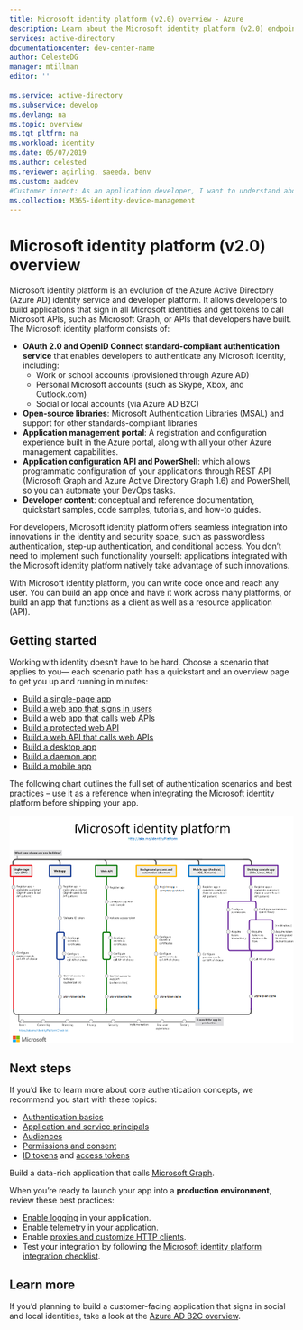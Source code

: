```yaml
---
title: Microsoft identity platform (v2.0) overview - Azure
description: Learn about the Microsoft identity platform (v2.0) endpoint and platform.
services: active-directory
documentationcenter: dev-center-name
author: CelesteDG
manager: mtillman
editor: ''

ms.service: active-directory
ms.subservice: develop
ms.devlang: na
ms.topic: overview
ms.tgt_pltfrm: na
ms.workload: identity
ms.date: 05/07/2019
ms.author: celested
ms.reviewer: agirling, saeeda, benv
ms.custom: aaddev
#Customer intent: As an application developer, I want to understand about the Microsoft identity platform (v2.0) endpoint and platform so I can decide if this platform meets my application development needs and requirements.
ms.collection: M365-identity-device-management
---
```


# Microsoft identity platform (v2.0) overview

Microsoft identity platform is an evolution of the Azure Active Directory (Azure AD) identity service and developer platform. It allows developers to build applications that sign in all Microsoft identities and get tokens to call Microsoft APIs, such as Microsoft Graph, or APIs that developers have built. The Microsoft identity platform consists of:

- **OAuth 2.0 and OpenID Connect standard-compliant authentication service** that enables developers to authenticate any Microsoft identity, including:
  - Work or school accounts (provisioned through Azure AD)
  - Personal Microsoft accounts (such as Skype, Xbox, and Outlook.com)
  - Social or local accounts (via Azure AD B2C)
- **Open-source libraries**: Microsoft Authentication Libraries (MSAL) and support for other standards-compliant libraries
- **Application management portal**: A registration and configuration experience built in the Azure portal, along with all your other Azure management capabilities.
- **Application configuration API and PowerShell**: which allows programmatic configuration of your applications through REST API (Microsoft Graph and Azure Active Directory Graph 1.6) and PowerShell, so you can automate your DevOps tasks.
- **Developer content**: conceptual and reference documentation, quickstart samples, code samples, tutorials, and how-to guides.

For developers, Microsoft identity platform offers seamless integration into innovations in the identity and security space, such as passwordless authentication, step-up authentication, and conditional access.  You don’t need to implement such functionality yourself: applications integrated with the Microsoft identity platform natively take advantage of such innovations.

With Microsoft identity platform, you can write code once and reach any user. You can build an app once and have it work across many platforms, or build an app that functions as a client as well as a resource application (API).

## Getting started

Working with identity doesn’t have to be hard. Choose a scenario that applies to you— each scenario path has a quickstart and an overview page to get you up and running in minutes:

- [Build a single-page app](scenario-spa-overview.md)
- [Build a web app that signs in users](scenario-web-app-sign-user-overview.md)
- [Build a web app that calls web APIs](scenario-web-app-call-api-overview.md)
- [Build a protected web API](scenario-protected-web-api-overview.md)
- [Build a web API that calls web APIs](scenario-web-api-call-api-overview.md)
- [Build a desktop app](scenario-desktop-overview.md)
- [Build a daemon app](scenario-daemon-overview.md)
- [Build a mobile app](scenario-mobile-overview.md)

The following chart outlines the full set of authentication scenarios and best practices – use it as a reference when integrating the Microsoft identity platform before shipping your app.

[![Application scenarios in Microsoft identity platform](./media/v2-overview/application-scenarios-identity-platform.png)](./media/v2-overview/application-scenarios-identity-platform.png#lightbox)

## Next steps

If you’d like to learn more about core authentication concepts, we recommend you start with these topics:

- [Authentication basics](authentication-scenarios.md)
- [Application and service principals](app-objects-and-service-principals.md)
- [Audiences](v2-supported-account-types.md)
- [Permissions and consent](v2-permissions-and-consent.md)
- [ID tokens](id-tokens.md) and [access tokens](access-tokens.md)

Build a data-rich application that calls [Microsoft Graph](https://docs.microsoft.com/graph/overview).

When you’re ready to launch your app into a **production environment**, review these best practices:

- [Enable logging](msal-logging.md) in your application.
- Enable telemetry in your application.
- Enable [proxies and customize HTTP clients](msal-net-provide-httpclient.md).
- Test your integration by following the [Microsoft identity platform integration checklist](identity-platform-integration-checklist.md).

## Learn more

If you’d planning to build a customer-facing application that signs in social and local identities, take a look at the [Azure AD B2C overview](https://docs.microsoft.com/azure/active-directory-b2c/tutorial-add-identity-providers).